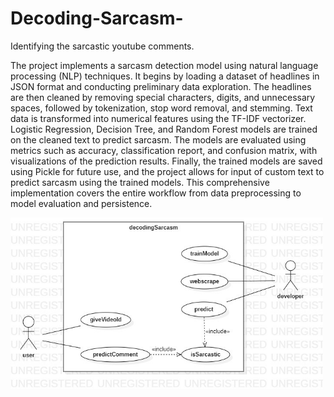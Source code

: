 # Decoding-Sarcasm-
Identifying the sarcastic youtube comments.

<p>The project implements a sarcasm detection model using natural language processing (NLP) techniques. It begins by loading a dataset of headlines in JSON format and conducting preliminary data exploration. The headlines are then cleaned by removing special characters, digits, and unnecessary spaces, followed by tokenization, stop word removal, and stemming. Text data is transformed into numerical features using the TF-IDF vectorizer. Logistic Regression, Decision Tree, and Random Forest models are trained on the cleaned text to predict sarcasm. The models are evaluated using metrics such as accuracy, classification report, and confusion matrix, with visualizations of the prediction results. Finally, the trained models are saved using Pickle for future use, and the project allows for input of custom text to predict sarcasm using the trained models. This comprehensive implementation covers the entire workflow from data preprocessing to model evaluation and persistence.</p>

<img src="USECASE_DS.jpg" width=500>
